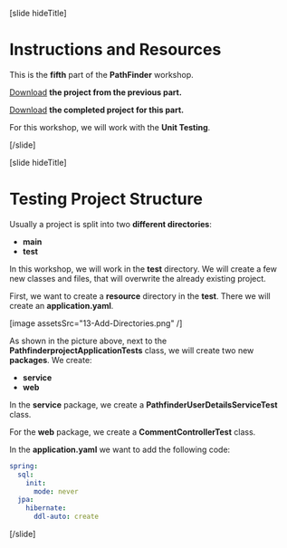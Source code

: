 [slide hideTitle]

# Instructions and Resources

This is the **fifth** part of the **PathFinder** workshop.

[Download](https://videos.softuni.org/resources/java/Java-Spring-Advanced/Java-Spring-Advanced-Workshop-Project-1.zip) **the project from the previous part.**

[Download](https://videos.softuni.org/resources/java/Java-Spring-Advanced/Java-Spring-Advanced-Workshop-Project-2.zip) **the completed project for this part.**

For this workshop, we will work with the **Unit Testing**.

[/slide]

[slide hideTitle]

# Testing Project Structure

Usually a project is split into two **different directories**:

- **main**
- **test**

In this workshop, we will work in the **test** directory. We will create a few new classes and files, that will overwrite the already existing project.

First, we want to create a **resource** directory in the **test**. There we will create an **application.yaml**.

[image assetsSrc="13-Add-Directories.png" /]

As shown in the picture above, next to the **PathfinderprojectApplicationTests** class, we will create two new **packages**. We create:

- **service**
- **web**

In the **service** package, we create a **PathfinderUserDetailsServiceTest** class.

For the **web** package, we create a **CommentControllerTest** class.

In the **application.yaml** we want to add the following code:

```yml
spring:
  sql:
    init:
      mode: never
  jpa:
    hibernate:
      ddl-auto: create
```

[/slide]
